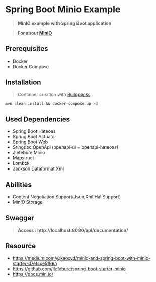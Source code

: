 # Spring Boot Minio Example
>**MinIO example with Spring Boot application**

>**For about [MinIO](https://min.io/)**

## Prerequisites

*  Docker
*  Docker Compose

## Installation
>Container creation with [Buildpacks](https://buildpacks.io/) 
```
mvn clean install && docker-compose up -d
```

## Used Dependencies
* Spring Boot Hateoas
* Spring Boot Actuator
* Spring Boot Web
* Sringdoc OpenApi (openapi-ui + openapi-hateoas)
* Jlefebure Minio
* Mapstruct
* Lombok
* Jackson Dataformat Xml

## Abilities
* Content Negotiation Support(Json,Xml,Hal Support)
* MinIO Storage

## Swagger
> **Access : http://localhost:8080/api/documentation/**


## Resource
* https://medium.com/@kaoxyd/minio-and-spring-boot-with-minio-starter-d7efcce5f99a
* https://github.com/jlefebure/spring-boot-starter-minio
* https://docs.min.io/

